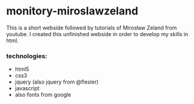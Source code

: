 # monitory-miroslawzeland
This is a short webside followed by tutorials of Mirosław Zeland from youtube. I created this unfinished webside in order to develop my skills in html.

### technologies:
* html5
* css3
* jquery (also jquery from @flesler) 
* javascript
* also fonts from google 
